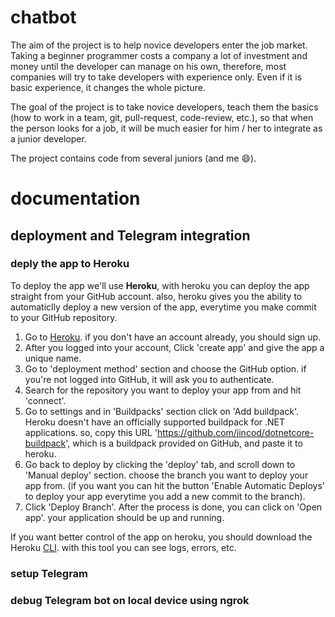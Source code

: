 # chatbot
The aim of the project is to help novice developers enter the job market.
Taking a beginner programmer costs a company a lot of investment and money until the developer can manage on his own, therefore, most companies will try to take developers with experience only. Even if it is basic experience, it changes the whole picture.

The goal of the project is to take novice developers, teach them the basics (how to work in a team, git, pull-request, code-review, etc.), so that when the person looks for a job, it will be much easier for him / her to integrate as a junior developer.

The project contains code from several juniors (and me :smile:).

# documentation

## deployment and Telegram integration
### deply the app to Heroku
To deploy the app we'll use **Heroku**, with heroku you can deploy the app straight from your GitHub account. also, heroku gives you the ability to automaticlly deploy a new version of the app, everytime you make commit to your GitHub repository.

1. Go to [Heroku](https://www.heroku.com/). if you don't have an account already, you should sign up.
2. After you logged into your account, Click 'create app' and give the app a unique name.
3. Go to 'deployment method' section and choose the GitHub option. if you're not logged into GitHub, it will ask you to authenticate.
4. Search for the repository you want to deploy your app from and hit 'connect'.
5. Go to settings and in 'Buildpacks' section click on 'Add buildpack'. Heroku doesn't have an officially supported buildpack for .NET applications. so, copy this URL 'https://github.com/jincod/dotnetcore-buildpack', which is a buildpack provided on GitHub, and paste it to heroku.
6. Go back to deploy by clicking the 'deploy' tab, and scroll down to 'Manual deploy' section. choose the branch you want to deploy your app from. (if you want you can hit the button 'Enable Automatic Deploys' to deploy your app everytime you add a new commit to the branch).
7. Click 'Deploy Branch'. After the process is done, you can click on 'Open app'. your application should be up and running.

If you want better control of the app on heroku, you should download the Heroku [CLI](https://devcenter.heroku.com/articles/heroku-cli).
with this tool you can see logs, errors, etc.

### setup Telegram


### debug Telegram bot on local device using ngrok




